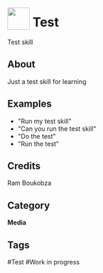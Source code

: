 # <img src="https://raw.githack.com/FortAwesome/Font-Awesome/master/svgs/solid/redo.svg" card_color="#004E36" width="50" height="50" style="vertical-align:bottom"/> Test
Test skill

## About
Just a test skill for learning

## Examples
* "Run my test skill"
* "Can you run the test skill"
* "Do the test"
* "Run the test"

## Credits
Ram Boukobza

## Category
**Media**

## Tags
#Test
#Work in progress

